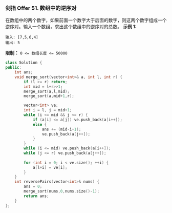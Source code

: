### 剑指 Offer 51. 数组中的逆序对
在数组中的两个数字，如果前面一个数字大于后面的数字，则这两个数字组成一个逆序对。输入一个数组，求出这个数组中的逆序对的总数。
**示例 1:**
```
输入: [7,5,6,4] 
输出: 5
```
**限制：**
`0 <= 数组长度 <= 50000`
```cpp
class Solution {
public:
    int ans;
    void merge_sort(vector<int>& a, int l, int r) {
        if (l >= r) return;
        int mid = l+r>>1;
        merge_sort(a,l,mid);
        merge_sort(a,mid+1,r);

        vector<int> ve; 
        int i = l, j = mid+1;
        while (i <= mid && j <= r) {
            if (a[i] <= a[j]) ve.push_back(a[i++]);
            else {
                ans += (mid-i+1);
                ve.push_back(a[j++]);
            }
        }
        while (i <= mid) ve.push_back(a[i++]);
        while (j <= r) ve.push_back(a[j++]);
        
        for (int i = 0; i < ve.size(); ++i) {
            a[l+i] = ve[i];
        }
    }
    int reversePairs(vector<int>& nums) {
        ans = 0;
        merge_sort(nums,0,nums.size()-1);
        return ans;
    }
};
```